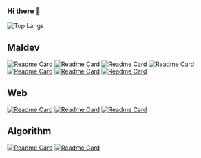 ### Hi there 👋

<!--
**RubenWihler/RubenWihler** is a ✨ _special_ ✨ repository because its `README.md` (this file) appears on your GitHub profile.

Here are some ideas to get you started:

- 🔭 I’m currently working on ...
- 🌱 I’m currently learning ...
- 👯 I’m looking to collaborate on ...
- 🤔 I’m looking for help with ...
- 💬 Ask me about ...
- 📫 How to reach me: ...
- 😄 Pronouns: ...
- ⚡ Fun fact: ...
-->

![Top Langs](https://github-readme-stats.vercel.app/api/top-langs/?username=RubenWihler&size_weight=0.1&count_weight=1&langs_count=10&hide_progress=true)

## Maldev
[![Readme Card](https://github-readme-stats.vercel.app/api/pin/?username=RubenWihler&repo=Simple-Reverse-Shell)](https://github.com/anuraghazra/github-readme-stats)
[![Readme Card](https://github-readme-stats.vercel.app/api/pin/?username=RubenWihler&repo=Simple-Keylogger)](https://github.com/anuraghazra/github-readme-stats)
[![Readme Card](https://github-readme-stats.vercel.app/api/pin/?username=RubenWihler&repo=Process-Injection-Test )](https://github.com/anuraghazra/github-readme-stats)
[![Readme Card](https://github-readme-stats.vercel.app/api/pin/?username=RubenWihler&repo=Access-Token-Manipulation-Test)](https://github.com/anuraghazra/github-readme-stats)
[![Readme Card](https://github-readme-stats.vercel.app/api/pin/?username=RubenWihler&repo=Dll-Injector)](https://github.com/anuraghazra/github-readme-stats)
[![Readme Card](https://github-readme-stats.vercel.app/api/pin/?username=RubenWihler&repo=fake_visual_virus)](https://github.com/anuraghazra/github-readme-stats)
[![Readme Card](https://github-readme-stats.vercel.app/api/pin/?username=RubenWihler&repo=Trojan-Test)](https://github.com/anuraghazra/github-readme-stats)



## Web
[![Readme Card](https://github-readme-stats.vercel.app/api/pin/?username=RubenWihler&repo=WebMultiplayerGameTest)](https://github.com/anuraghazra/github-readme-stats)
[![Readme Card](https://github-readme-stats.vercel.app/api/pin/?username=RubenWihler&repo=PetitesAnnonceGUI)](https://github.com/anuraghazra/github-readme-stats)
[![Readme Card](https://github-readme-stats.vercel.app/api/pin/?username=RubenWihler&repo=ContactDirectory)](https://github.com/anuraghazra/github-readme-stats)



## Algorithm
[![Readme Card](https://github-readme-stats.vercel.app/api/pin/?username=RubenWihler&repo=MergeSortAlgorithm)](https://github.com/anuraghazra/github-readme-stats)
[![Readme Card](https://github-readme-stats.vercel.app/api/pin/?username=RubenWihler&repo=A_star_project)](https://github.com/anuraghazra/github-readme-stats)

